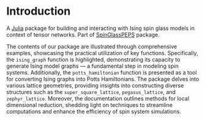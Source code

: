 # Introduction

A [Julia](http://julialang.org) package for building and interacting with Ising spin glass models in context of tensor networks. Part of [SpinGlassPEPS](https://github.com/euro-hpc-pl/SpinGlassPEPS.jl) package.

The contents of our package are illustrated through comprehensive examples, showcasing the practical utilization of key functions. Specifically, the `ising_graph` function is highlighted, demonstrating its capacity to generate Ising model graphs — a fundamental step in modeling spin systems. Additionally, the `potts_hamiltonian` function is presented as a tool for converting Ising graphs into Potts Hamiltonians. The package delves into various lattice geometries, providing insights into constructing diverse structures such as the `super_square_lattice`, `pegasus_lattice`, and `zephyr_lattice`. Moreover, the documentation outlines methods for local dimensional reduction, shedding light on techniques to streamline computations and enhance the efficiency of spin system simulations.
